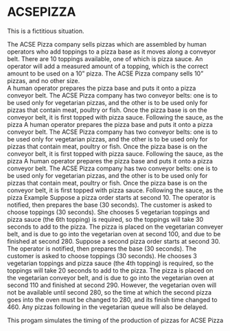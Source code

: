 # ACSEPIZZA

This is a fictitious situation. 

The ACSE Pizza company sells pizzas which are assembled by human operators who add toppings to a pizza base as it moves along a conveyor belt. There are 10 toppings available, one of which is pizza sauce. 
An operator will add a measured amount of a topping, which is the correct amount to be used on a 10” pizza. The ACSE Pizza company sells 10” pizzas, and no other size.  
A human operator prepares the pizza base and puts it onto a pizza conveyor belt. The ACSE Pizza company has two conveyor belts: one is to be used only for vegetarian pizzas, and the other is to be used only for pizzas that contain meat, poultry or fish.
Once the pizza base is on the conveyor belt, it is first topped with pizza sauce. Following the sauce, as the pizza A human operator prepares the pizza base and puts it onto a pizza conveyor belt.
The ACSE Pizza company has two conveyor belts: one is to be used only for vegetarian pizzas, and the other is to be used only for pizzas that contain meat, poultry or fish. 
Once the pizza base is on the conveyor belt, it is first topped with pizza sauce. Following the sauce, as the pizza  A human operator prepares the pizza base and puts it onto a pizza conveyor belt. 
The ACSE Pizza company has two conveyor belts: one is to be used only for vegetarian pizzas, and the other is to be used only for pizzas that contain meat, poultry or fish. 
Once the pizza base is on the conveyor belt, it is first topped with pizza sauce. Following the sauce, as the pizza 
Example Suppose a pizza order starts at second 10. 
The operator is notified, then prepares the base (30 seconds). The customer is asked to choose toppings (30 seconds). She chooses 5 vegetarian toppings and pizza sauce (the 6th topping) is required, so the toppings will take 30 seconds to add to the pizza. The pizza is placed on the vegetarian conveyer belt, and is due to go into the vegetarian oven at second 100, and due to be finished at second 280. Suppose a second pizza order starts at second 30. The operator is notified, then prepares the base (30 seconds). The customer is asked to choose toppings (30 seconds). He chooses 3 vegetarian toppings and pizza sauce (the 4th topping) is required, so the toppings will take 20 seconds to add to the pizza. The pizza is placed on the vegetarian conveyor belt, and is due to go into the vegetarian oven at second 110 and finished at second 290. However, the vegetarian oven will not be available until second 280, so the time at which the second pizza goes into the oven must be changed to 280, and its finish time changed to 460. Any pizzas following in the vegetarian queue will also be delayed.

This progam simulates the timing of the production of pizzas for ACSE Pizza